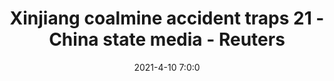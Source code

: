 ---
"title": "Xinjiang coalmine accident traps 21 - China state media - Reuters"
"date": "2021-4-10 7:0:0"
"feed_name": "GOOGLENEWSMINING"
"feed_website": "https://news.google.com/search?q=mining%2Bincident&hl=en-US&gl=US&ceid=US:en"
"feed_rss": "https://news.google.com/rss/search?q=mining%2Bincident&hl=en-US&gl=US&ceid=US:en"
"link": "https://www.reuters.com/world/china/21-miners-trapped-after-xinjiang-coal-mine-accident-china-daily-2021-04-11/"
"file": "_posts/2021-1-1-56ead7935db7707c099239756edf0e473cd86520.md"
"accident": "1"
"drilling": "1"
---